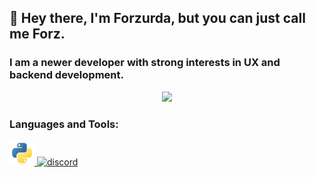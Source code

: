 ## 👋 Hey there, I'm Forzurda, but you can just call me Forz.
### I am a newer developer with strong interests in UX and backend development.

<p align="center">
  <img src="https://github-readme-stats.vercel.app/api?username=Forzurda&show_icons=true&bg_color=30,e96443,904e95&title_color=fff&text_color=fff&hide_border=true&include_all_commits=true&hide=contribs,issues&rank_icon=github" />
</p>


<h3 align="left">Languages and Tools:</h3>
<p align="left"> 
</a> 
<a href="https://www.python.org" target="_blank" rel="noreferrer"> <img src="https://raw.githubusercontent.com/devicons/devicon/master/icons/python/python-original.svg" alt="python" width="40" height="40"/> </a> 
<a href="https://discord.gg" target="_blank" rel="noreferrer"> <img src="https://assets-global.website-files.com/6257adef93867e50d84d30e2/62595384e89d1d54d704ece7_3437c10597c1526c3dbd98c737c2bcae.svg" alt="discord" width="40" height="40"/> 
</a>
</p>
